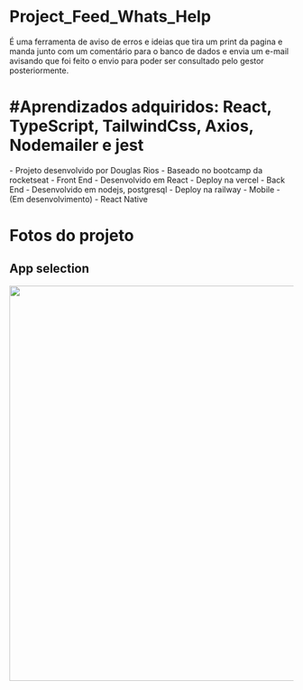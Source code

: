 <h1> Project_Feed_Whats_Help </h1>

<p>
   É uma ferramenta de aviso de erros e ideias que tira um print da pagina e manda junto com um comentário 
   para o banco de dados e envia um e-mail avisando que foi feito o envio para poder ser consultado pelo 
   gestor posteriormente.
</p>

<h1> #Aprendizados adquiridos: React, TypeScript, TailwindCss, Axios, Nodemailer e jest </h1>

<p>
-   Projeto desenvolvido por Douglas Rios
-   Baseado no bootcamp da rocketseat
-   Front End - Desenvolvido em React - Deploy na vercel
-   Back End - Desenvolvido em nodejs, postgresql - Deploy na railway
-   Mobile - (Em desenvolvimento) - React Native
</p>
    
<h1> Fotos do projeto </h1>

<h2> App selection </h2>
<div align="Center">
    <img src="" width="700px">
<div>
